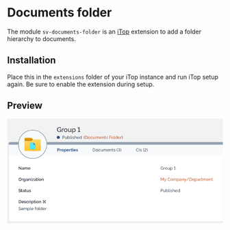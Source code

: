 #  Documents folder

The module `sv-documents-folder` is an [iTop](https://www.combodo.com/itop-193) extension to add a folder hierarchy to documents.

## Installation

Place this in the `extensions` folder of your iTop instance and run iTop setup again.
Be sure to enable the extension during setup.

## Preview

![](assets/img/example.png "Documents Folder details view")
